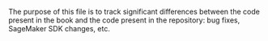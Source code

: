 The purpose of this file is to track significant differences between the code present in the book and the code present in the repository: bug fixes, SageMaker SDK changes, etc.
